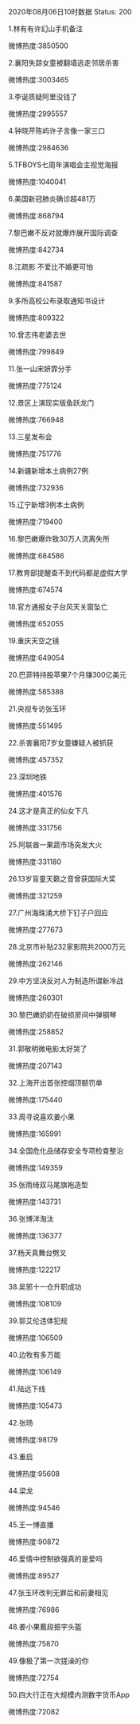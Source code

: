 2020年08月06日10时数据
Status: 200

1.林有有许幻山手机备注

微博热度:3850500

2.襄阳失踪女童被翻墙逃走邻居杀害

微博热度:3003465

3.李诞质疑阿里没钱了

微博热度:2995557

4.钟晓芹陈屿许子言像一家三口

微博热度:2984636

5.TFBOYS七周年演唱会主视觉海报

微博热度:1040041

6.美国新冠肺炎确诊超481万

微博热度:868794

7.黎巴嫩不反对就爆炸展开国际调查

微博热度:842734

8.江疏影 不爱比不婚更可怕

微博热度:841587

9.多所高校公布录取通知书设计

微博热度:809322

10.曾志伟老婆去世

微博热度:799849

11.张一山宋妍霏分手

微博热度:775124

12.景区上演现实版鱼跃龙门

微博热度:766948

13.三星发布会

微博热度:751776

14.新疆新增本土病例27例

微博热度:732936

15.辽宁新增3例本土病例

微博热度:719400

16.黎巴嫩爆炸致30万人流离失所

微博热度:684586

17.教育部提醒查不到代码都是虚假大学

微博热度:674574

18.官方通报女子台风天关窗坠亡

微博热度:652055

19.重庆天空之镜

微博热度:649054

20.巴菲特持股苹果7个月赚300亿美元

微博热度:585388

21.央视专访张玉环

微博热度:551495

22.杀害襄阳7岁女童嫌疑人被抓获

微博热度:457352

23.深圳地铁

微博热度:401576

24.这才是真正的仙女下凡

微博热度:331756

25.阿联酋一果蔬市场突发大火

微博热度:331180

26.13岁盲童天籁之音曾获国际大奖

微博热度:321259

27.广州海珠涌大桥下钉子户回应

微博热度:277673

28.北京市补贴232家影院共2000万元

微博热度:262146

29.中方坚决反对人为制造所谓新冷战

微博热度:260301

30.黎巴嫩奶奶在破损房间中弹钢琴

微博热度:258852

31.郭敬明微电影太好哭了

微博热度:207143

32.上海开出首张控烟顶额罚单

微博热度:175440

33.周寻说喜欢姜小果

微博热度:165991

34.全国危化品储存安全专项检查整治

微博热度:149359

35.张雨绮双马尾旗袍造型

微博热度:143731

36.张博洋淘汰

微博热度:136377

37.杨天真舞台劈叉

微博热度:122217

38.吴邪十一仓升职成功

微博热度:108109

39.郭艾伦违体犯规

微博热度:106509

40.边牧有多万能

微博热度:106149

41.陆远下线

微博热度:105473

42.张旸

微博热度:98179

43.重启

微博热度:95608

44.梁龙

微博热度:94546

45.王一博直播

微博热度:90872

46.爱情中控制欲强真的是爱吗

微博热度:89527

47.张玉环改判无罪后和前妻相见

微博热度:76986

48.姜小果戴段振宇头盔

微博热度:75870

49.像极了第一次搓澡的你

微博热度:72754

50.四大行正在大规模内测数字货币App

微博热度:72082

